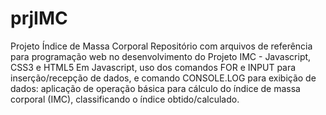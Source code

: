 # prjIMC
Projeto Índice de Massa Corporal
Repositório com arquivos de referência para programação web no desenvolvimento do Projeto IMC - Javascript, CSS3 e HTML5
Em Javascript, uso dos comandos FOR e INPUT para inserção/recepção de dados, e comando CONSOLE.LOG para exibição de dados: aplicação de operação básica para cálculo do índice de massa corporal (IMC), classificando o índice obtido/calculado.
